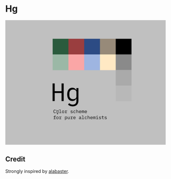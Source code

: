 # Hg

<p align="center">
  <img src="./static/intro.jpg" width="600px" />
</p>

## Credit

Strongly inspired by [alabaster][alabaster].

[alabaster]: https://github.com/tonsky/sublime-scheme-alabaster/
